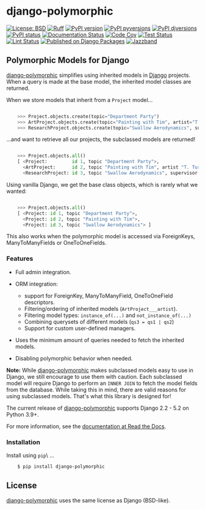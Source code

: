 # django-polymorphic

[![License: BSD](https://img.shields.io/badge/License-BSD-blue.svg)](https://opensource.org/license/bsd-3-clause)
[![Ruff](https://img.shields.io/endpoint?url=https://raw.githubusercontent.com/astral-sh/ruff/main/assets/badge/v2.json)](https://github.com/astral-sh/ruff)
[![PyPI version](https://badge.fury.io/py/django-polymorphic.svg)](https://pypi.python.org/pypi/django-polymorphic/)
[![PyPI pyversions](https://img.shields.io/pypi/pyversions/django-polymorphic.svg)](https://pypi.python.org/pypi/django-polymorphic/)
[![PyPI djversions](https://img.shields.io/pypi/djversions/django-polymorphic.svg)](https://pypi.org/project/django-polymorphic/)
[![PyPI status](https://img.shields.io/pypi/status/django-polymorphic.svg)](https://pypi.python.org/pypi/django-polymorphic)
[![Documentation Status](https://readthedocs.org/projects/django-polymorphic/badge/?version=latest)](http://django-polymorphic.readthedocs.io/?badge=latest/)
[![Code Cov](https://img.shields.io/codecov/c/github/jazzband/django-polymorphic/master.svg)](https://codecov.io/github/jazzband/django-polymorphic?branch=master)
[![Test Status](https://github.com/jazzband/django-polymorphic/actions/workflows/test.yml/badge.svg?branch=main)](https://github.com/jazzband/django-polymorphic/actions/workflows/test.yml?query=branch:main)
[![Lint Status](https://github.com/jazzband/django-polymorphic/actions/workflows/lint.yml/badge.svg?branch=main)](https://github.com/jazzband/django-polymorphic/actions/workflows/lint.yml?query=branch:main)
[![Published on Django Packages](https://img.shields.io/badge/Published%20on-Django%20Packages-0c3c26)](https://djangopackages.org/packages/p/django-polymorphic/)
[![Jazzband](https://jazzband.co/static/img/badge.svg)](https://jazzband.co/)

## Polymorphic Models for Django

[django-polymorphic](https://pypi.python.org/pypi/django-polymorphic) simplifies using inherited models in [Django](https://djangoproject.com) projects. When a query is made at the base model, the inherited model classes are returned.

When we store models that inherit from a ``Project`` model...

```python

    >>> Project.objects.create(topic="Department Party")
    >>> ArtProject.objects.create(topic="Painting with Tim", artist="T. Turner")
    >>> ResearchProject.objects.create(topic="Swallow Aerodynamics", supervisor="Dr. Winter")
```

...and want to retrieve all our projects, the subclassed models are returned!

```python

    >>> Project.objects.all()
    [ <Project:         id 1, topic "Department Party">,
      <ArtProject:      id 2, topic "Painting with Tim", artist "T. Turner">,
      <ResearchProject: id 3, topic "Swallow Aerodynamics", supervisor "Dr. Winter"> ]
```

Using vanilla Django, we get the base class objects, which is rarely what we wanted:

```python

    >>> Project.objects.all()
    [ <Project: id 1, topic "Department Party">,
      <Project: id 2, topic "Painting with Tim">,
      <Project: id 3, topic "Swallow Aerodynamics"> ]
```

This also works when the polymorphic model is accessed via
ForeignKeys, ManyToManyFields or OneToOneFields.

### Features

* Full admin integration.
* ORM integration:

  * support for ForeignKey, ManyToManyField, OneToOneField descriptors.
  * Filtering/ordering of inherited models (``ArtProject___artist``).
  * Filtering model types: ``instance_of(...)`` and ``not_instance_of(...)``
  * Combining querysets of different models (``qs3 = qs1 | qs2``)
  * Support for custom user-defined managers.
* Uses the minimum amount of queries needed to fetch the inherited models.
* Disabling polymorphic behavior when needed.


**Note:** While [django-polymorphic](https://pypi.python.org/pypi/django-polymorphic) makes subclassed models easy to use in Django, we still encourage to use them with caution. Each subclassed model will require Django to perform an ``INNER JOIN`` to fetch the model fields from the database. While taking this in mind, there are valid reasons for using subclassed models. That's what this library is designed for!

The current release of [django-polymorphic](https://pypi.python.org/pypi/django-polymorphic) supports Django 2.2 - 5.2 on Python 3.9+.

For more information, see the [documentation at Read the Docs](https://django-polymorphic.readthedocs.io).

### Installation

Install using ``pip``\ ...

```bash
    $ pip install django-polymorphic
```

## License

[django-polymorphic](https://pypi.python.org/pypi/django-polymorphic) uses the same license as Django (BSD-like).
